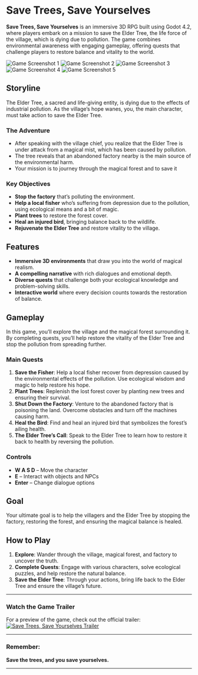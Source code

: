 

# Save Trees, Save Yourselves

**Save Trees, Save Yourselves** is an immersive 3D RPG built using Godot 4.2, where players embark on a mission to save the Elder Tree, the life force of the village, which is dying due to pollution. The game combines environmental awareness with engaging gameplay, offering quests that challenge players to restore balance and vitality to the world.

![Game Screenshot 1](https://github.com/user-attachments/assets/163388c3-4770-43b8-abc8-8ba5a4c1d5a9)
![Game Screenshot 2](https://github.com/user-attachments/assets/6dff80b3-c928-4900-a3ff-26e3759f98ec)
![Game Screenshot 3](https://github.com/user-attachments/assets/fef9254d-4758-4fbb-af96-d9708e630f19)
![Game Screenshot 4](https://github.com/user-attachments/assets/2b73fd53-404d-4805-adfb-9a96d5bbbac7)
![Game Screenshot 5](https://github.com/user-attachments/assets/919b2547-de78-4f5b-a397-616dbbf31444)

## Storyline

The Elder Tree, a sacred and life-giving entity, is dying due to the effects of industrial pollution. As the village’s hope wanes, you, the main character, must take action to save the Elder Tree. 

### The Adventure
- After speaking with the village chief, you realize that the Elder Tree is under attack from a magical mist, which has been caused by pollution.
- The tree reveals that an abandoned factory nearby is the main source of the environmental harm.
- Your mission is to journey through the magical forest and to save it

### Key Objectives
- **Stop the factory** that’s polluting the environment.
- **Help a local fisher** who’s suffering from depression due to the pollution, using ecological means and a bit of magic.
- **Plant trees** to restore the forest cover.
- **Heal an injured bird**, bringing balance back to the wildlife.
- **Rejuvenate the Elder Tree** and restore vitality to the village.

## Features

- **Immersive 3D environments** that draw you into the world of magical realism.
- **A compelling narrative** with rich dialogues and emotional depth.
- **Diverse quests** that challenge both your ecological knowledge and problem-solving skills.
- **Interactive world** where every decision counts towards the restoration of balance.

## Gameplay

In this game, you’ll explore the village and the magical forest surrounding it. By completing quests, you’ll help restore the vitality of the Elder Tree and stop the pollution from spreading further.

### Main Quests

1. **Save the Fisher**: Help a local fisher recover from depression caused by the environmental effects of the pollution. Use ecological wisdom and magic to help restore his hope.
2. **Plant Trees**: Replenish the lost forest cover by planting new trees and ensuring their survival.
3. **Shut Down the Factory**: Venture to the abandoned factory that is poisoning the land. Overcome obstacles and turn off the machines causing harm.
4. **Heal the Bird**: Find and heal an injured bird that symbolizes the forest’s ailing health.
5. **The Elder Tree’s Call**: Speak to the Elder Tree to learn how to restore it back to health by reversing the pollution.

### Controls

- **W A S D** – Move the character
- **E** – Interact with objects and NPCs
- **Enter** – Change dialogue options

## Goal

Your ultimate goal is to help the villagers and the Elder Tree by stopping the factory, restoring the forest, and ensuring the magical balance is healed.

## How to Play

1. **Explore**: Wander through the village, magical forest, and factory to uncover the truth.
2. **Complete Quests**: Engage with various characters, solve ecological puzzles, and help restore the natural balance.
3. **Save the Elder Tree**: Through your actions, bring life back to the Elder Tree and ensure the village’s future.

---

### **Watch the Game Trailer**  
For a preview of the game, check out the official trailer:
[![Save Trees, Save Yourselves Trailer](https://img.youtube.com/vi/DF-D7yhOqpM/0.jpg)](https://youtu.be/DF-D7yhOqpM)

---

### Remember:  
**Save the trees, and you save yourselves.**

--- 
